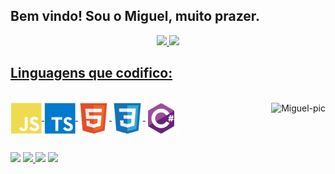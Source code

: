 ## Bem vindo! Sou o Miguel, muito prazer.

<div align="center">
  <a href="https://github.com/MiguelAzevedo50">
  <img height="180em" src="https://github-readme-stats.vercel.app/api?username=MiguelAzevedo50&show_icons=true&theme=tokyonight&include_all_commits=true&count_private=true"/>
  <img height="180em" src="https://github-readme-stats.vercel.app/api/top-langs/?username=MiguelAzevedo50&layout=compact&langs_count=7&theme=tokyonight"/>
</div>

  <h2> Linguagens que codifico: </h2>
  <div style="display: inline_block"><br>
  <img align="center" alt="Miguel-Js" height="50" width="50" src="https://raw.githubusercontent.com/devicons/devicon/master/icons/javascript/javascript-plain.svg">
  <img align="center" alt="Miguel-Ts" height="50" width="50" src="https://raw.githubusercontent.com/devicons/devicon/master/icons/typescript/typescript-plain.svg">
  <img align="center" alt="Miguel-HTML" height="50" width="50" src="https://raw.githubusercontent.com/devicons/devicon/master/icons/html5/html5-original.svg">
  <img align="center" alt="Miguel-CSS" height="50" width="50" src="https://raw.githubusercontent.com/devicons/devicon/master/icons/css3/css3-original.svg">
  <img align="center" alt="Miguel-Csharp" height="50" width="50" src="https://raw.githubusercontent.com/devicons/devicon/master/icons/csharp/csharp-original.svg">
  <img align="right" alt="Miguel-pic" height="130" src="https://cdn.dribbble.com/users/219482/screenshots/14676444/media/28fa0b64b0454de0d0664e364e4f95fc.gif?width=500&height=500">
</div>

  ##
<div> 
  <a href="https://www.instagram.com/migueru.t/" target="_blank"><img src="https://img.shields.io/badge/-Instagram-%23E4405F?style=for-the-badge&logo=instagram&logoColor=white" target="_blank"></a>
 	<a href="https://www.twitch.tv/migueru_" target="_blank"><img src="https://img.shields.io/badge/Twitch-9146FF?style=for-the-badge&logo=twitch&logoColor=white" target="_blank">
  <a href = "mailto:miguel.azevedo.t@hotmail.com"><img src="https://img.shields.io/badge/Gmail-D14836?style=for-the-badge&logo=gmail&logoColor=white"></a>
  <a href="https://www.linkedin.com/in/miguel-azevedo-teodoro-759a61205/" target="_blank"><img src="https://img.shields.io/badge/-LinkedIn-%230077B5?style=for-the-badge&logo=linkedin&logoColor=white" target="_blank"></a> 
</div>

